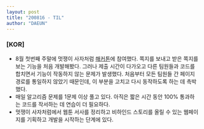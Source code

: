 ```yaml
---
layout: post
title: "200816 - TIL"
author: "DAEUN"
---
```


### [KOR]
* 8월 첫번째 주말에 멋쟁이 사자처럼 [해커톤](https://github.com/hinhyu/Wookie)에 참여했다. 쪽지를 보내고 받은 쪽지를 보는 기능을 처음 개발해봤다. 그러나 제출 시간이 다가오고 다른 팀원들과 코드를 합치면서 기능이 작동하지 않는 문제가 발생했다. 처음부터 모든 팀원들 간 페이지 경로를 통일하지 않았기 때문인데, 이 부분을 고치고 다시 동작하도록 하는 데 촉박했다.
* 매일 알고리즘 문제를 1문제 이상 풀고 있다. 아직은 짧은 시간 동안 100% 통과하는 코드를 작서하는 데 연습이 더 필요하다.
* 멋쟁이 사자처럼에서 웹툰 서사를 정리하고 비하인드 스토리를 올릴 수 있는 웹페이지를 기획하고 개발을 시작하는 단계에 있다.